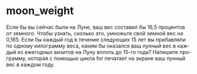 # moon_weight
Если бы вы сейчас были на Луне, ваш вес составил бы 16,5 процентов от земного. Чтобы узнать, сколько это, умножьте свой земной вес на 0,165. Если бы каждый год в течение следующих 15 лет вы прибавляли по одному килограмму веса, каким бы оказался ваш лунный вес в каж- дый из ежегодных визитов на Луну вплоть до 15-го года? Напишите про- грамму, которая с помощью цикла for печатает на экране ваш лунный вес в каждом году.
